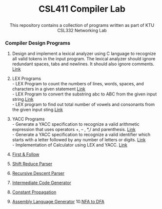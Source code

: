 
<h1 align="center">

CSL411 Compiler Lab

</h1>

  
  

<div align="center">

This repository contains a collection of programs written as part of KTU CSL332 Networking Lab

</div>

  
  

### Compiler Design Programs

 1. Design and implement a lexical analyzer using C language to recognize all valid tokens in the input program. The lexical analyzer should ignore redundant spaces, tabs and newlines. It should also ignore comments.
[Link](/Lexical-Analayzer-Using-C)
 2. LEX Programs <br>
		 - LEX Program to count the numbers of lines, words, spaces, and characters in a given statement [Link](/LEX-Count) <br>
		 - LEX Program to convert the substring abc to ABC from the given input string.[Link](/LEX-Substring)<br>
		 - LEX program to find out total number of vowels and consonants from the given input sting.[Link](/LEX-Vowels)<br>
 
 3. YACC Programs <br>
		 - Generate a YACC specification to recognize a valid arithmetic expression that uses
 operators +, – , *,/ and parenthesis. [Link](/YACC-Valid-Expressions) <br>
		 - Generate a YACC specification to recognize a valid identifier which starts with a letter
 followed by any number of letters or digits.     [Link](/YACC-Valid-Identifiers)<br>
		 - Implementation of Calculator using LEX and YACC. [Link](/YACC-Calculator)<br>
 
  4. [First & Follow](/First-Follow/)
  5. [Shift Reduce Parser](/Shift-Reduce-Parser/)
  6. [Recursive Descent Parser](/Recursive_Descent_Parser/)
  7. [Intermediate Code Generator](/Intermediate_Code_Generator/)
  8. [Constant Propagation](/Constant-Propagation/)
  9. [Assembly Language Generator](/Assembly_Language_Generator/)
  10.[NFA to DFA](/NFA-to-DFA/)

